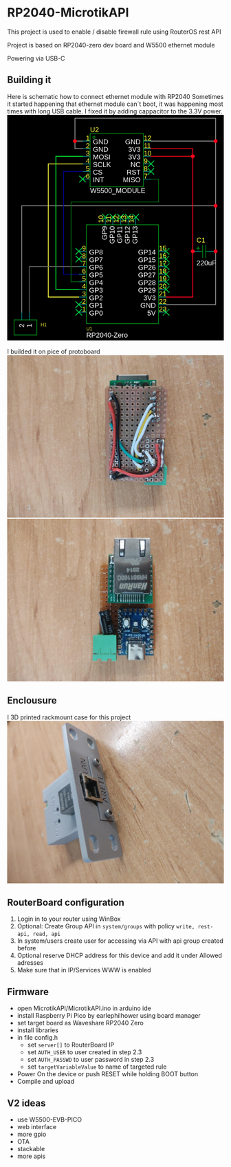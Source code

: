 
# RP2040-MicrotikAPI
This project is used to enable / disable firewall rule using RouterOS rest API

Project is based on RP2040-zero dev board and W5500 ethernet module

Powering via USB-C

## Building it
Here is schematic how to connect ethernet module with RP2040
Sometimes it started happening that ethernet module can´t boot, it was happening most times with long USB cable. I fixed it by adding cappacitor to the 3.3V power.
![Schematic](./img/Schematic.png)

I builded it on pice of protoboard
![protoboard top](./img/bot.jpg)
![protoboard bottom](./img/top.jpg)

## Enclousure
I 3D printed rackmount case for this project
![Enclousure](./img/case.jpg)

## RouterBoard configuration
1. Login in to your router using WinBox
2. Optional: Create Group API in `system/groups` with policy `write, rest-api, read, api`
3. In system/users create user for accessing via API with api group created before
4. Optional reserve DHCP address for this device and add it under Allowed adresses
5. Make sure that in IP/Services WWW is enabled
	

## Firmware

 - open MicrotikAPI/MicrotikAPI.ino in arduino ide
 - install Raspberry Pi Pico by earlephilhower using board manager
 - set target board as Waveshare RP2040 Zero
 - install libraries
 - in file config.h
	- set `server[]` to RouterBoard IP
	- set `AUTH_USER` to user created in step 2.3
	- set `AUTH_PASSWD` to user password in step 2.3
	- set `targetVariableValue` to name of targeted rule
 - Power On the device or push RESET while holding BOOT button
 - Compile and upload


## V2 ideas
- use W5500-EVB-PICO
- web interface
- more gpio
- OTA
- stackable
- more apis

